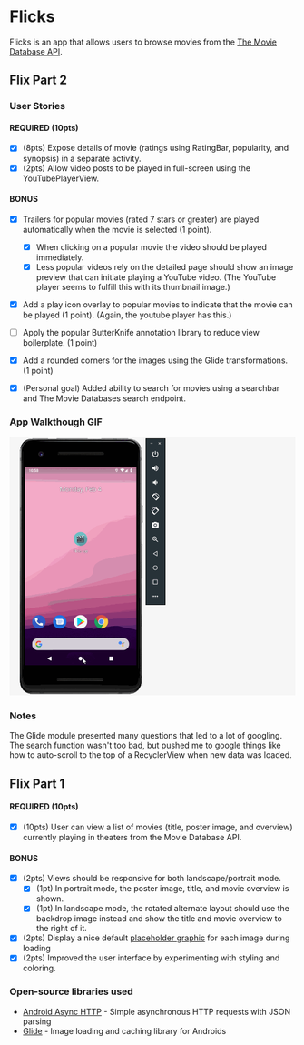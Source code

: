 # Flicks
Flicks is an app that allows users to browse movies from the [The Movie Database API](http://docs.themoviedb.apiary.io/#).

## Flix Part 2

### User Stories

#### REQUIRED (10pts)

- [x] (8pts) Expose details of movie (ratings using RatingBar, popularity, and synopsis) in a separate activity.
- [x] (2pts) Allow video posts to be played in full-screen using the YouTubePlayerView.

#### BONUS

- [x] Trailers for popular movies (rated 7 stars or greater) are played automatically when the movie is selected (1 point).
  - [x] When clicking on a popular movie the video should be played immediately.
  - [x] Less popular videos rely on the detailed page should show an image preview that can initiate playing a YouTube video. (The YouTube player seems to fulfill this with its thumbnail image.)
- [x] Add a play icon overlay to popular movies to indicate that the movie can be played (1 point). (Again, the youtube player has this.)
- [ ] Apply the popular ButterKnife annotation library to reduce view boilerplate. (1 point)
- [x] Add a rounded corners for the images using the Glide transformations. (1 point)

- [x] (Personal goal) Added ability to search for movies using a searchbar and The Movie Databases search endpoint.

### App Walkthough GIF

<img src='walkthrough.gif' title='Video Walkthrough' width='' alt='Video Walkthrough' />

### Notes

The Glide module presented many questions that led to a lot of googling. The search function wasn't too bad, but pushed me to google things like how to auto-scroll to the top of a RecyclerView when new data was loaded.



## Flix Part 1

#### REQUIRED (10pts)
- [x] (10pts) User can view a list of movies (title, poster image, and overview) currently playing in theaters from the Movie Database API.

#### BONUS
- [x] (2pts) Views should be responsive for both landscape/portrait mode.
   - [x] (1pt) In portrait mode, the poster image, title, and movie overview is shown.
   - [x] (1pt) In landscape mode, the rotated alternate layout should use the backdrop image instead and show the title and movie overview to the right of it.

- [x] (2pts) Display a nice default [placeholder graphic](https://guides.codepath.com/android/Displaying-Images-with-the-Glide-Library#advanced-usage) for each image during loading
- [x] (2pts) Improved the user interface by experimenting with styling and coloring.

### Open-source libraries used

- [Android Async HTTP](https://github.com/loopj/android-async-http) - Simple asynchronous HTTP requests with JSON parsing
- [Glide](https://github.com/bumptech/glide) - Image loading and caching library for Androids
